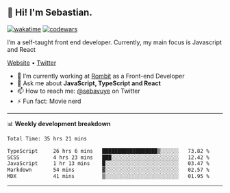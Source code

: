## 👋 Hi! I'm Sebastian.

[![wakatime](https://wakatime.com/badge/user/df0036c6-328a-4a39-be9b-e49417ed22a1.svg)](https://wakatime.com/@df0036c6-328a-4a39-be9b-e49417ed22a1)
[![codewars](https://www.codewars.com/users/sebavuye/badges/small)](https://www.codewars.com/users/sebavuye)

I’m a self-taught front end developer. Currently, my main focus is Javascript and React

[Website](https://sebastianvuye.be) • [Twitter](https://twitter.com/sebavuye)

- 🔭 I’m currently working at [Rombit](https://rombit.com/) as a Front-end Developer
- 💬 Ask me about **JavaScript, TypeScript and React**
- 📫 How to reach me: [@sebavuye](https://twitter.com/sebavuye) on Twitter
- ⚡ Fun fact: Movie nerd

-------

📊 **Weekly development breakdown**

<!--START_SECTION:waka-->

```txt
Total Time: 35 hrs 21 mins

TypeScript     26 hrs 6 mins   ██████████████████▒░░░░░░   73.82 %
SCSS           4 hrs 23 mins   ███░░░░░░░░░░░░░░░░░░░░░░   12.42 %
JavaScript     1 hr 13 mins    █░░░░░░░░░░░░░░░░░░░░░░░░   03.47 %
Markdown       54 mins         ▓░░░░░░░░░░░░░░░░░░░░░░░░   02.57 %
MDX            41 mins         ▒░░░░░░░░░░░░░░░░░░░░░░░░   01.95 %
```

<!--END_SECTION:waka-->
-------
